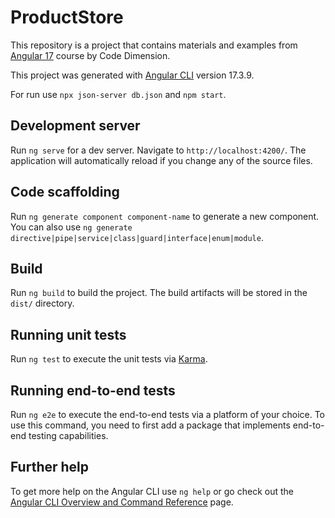 # ProductStore

This repository is a project that contains materials and examples from [Angular 17](https://www.youtube.com/playlist?list=PLXEUJjGpEX7zwdFSAzIPiSf9p0tOeI1Yu) course by Code Dimension.

This project was generated with [Angular CLI](https://github.com/angular/angular-cli) version 17.3.9.

For run use  `npx json-server db.json` and  `npm start`.

## Development server

Run `ng serve` for a dev server. Navigate to `http://localhost:4200/`. The application will automatically reload if you change any of the source files.

## Code scaffolding

Run `ng generate component component-name` to generate a new component. You can also use `ng generate directive|pipe|service|class|guard|interface|enum|module`.

## Build

Run `ng build` to build the project. The build artifacts will be stored in the `dist/` directory.

## Running unit tests

Run `ng test` to execute the unit tests via [Karma](https://karma-runner.github.io).

## Running end-to-end tests

Run `ng e2e` to execute the end-to-end tests via a platform of your choice. To use this command, you need to first add a package that implements end-to-end testing capabilities.

## Further help

To get more help on the Angular CLI use `ng help` or go check out the [Angular CLI Overview and Command Reference](https://angular.io/cli) page.
